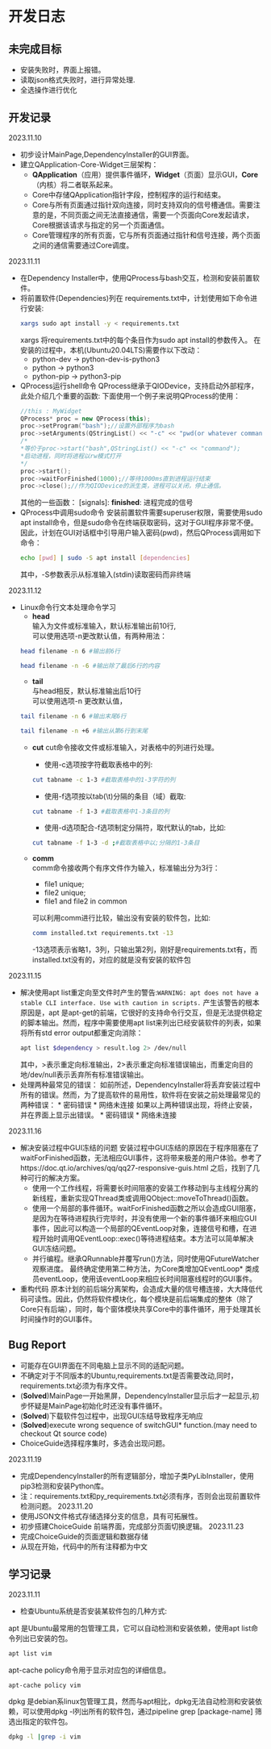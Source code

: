 # 开发日志
## 未完成目标
* 安装失败时，界面上报错。
* 读取json格式失败时，进行异常处理.
* 全选操作进行优化
## 开发记录
2023.11.10
* 初步设计MainPage,DependencyInstaller的GUI界面。
* 建立QApplication-Core-Widget三层架构：
    * **QApplication**（应用）提供事件循环，**Widget**（页面）显示GUI，**Core**（内核）将二者联系起来。
    * Core中存储QApplication指针字段，控制程序的运行和结束。
    * Core与所有页面通过指针双向连接，同时支持双向的信号槽通信。需要注意的是，不同页面之间无法直接通信，需要一个页面向Core发起请求，Core根据该请求与指定的另一个页面通信。
    * Core管理程序的所有页面，它与所有页面通过指针和信号连接，两个页面之间的通信需要通过Core调度。

2023.11.11
* 在Dependency Installer中，使用QProcess与bash交互，检测和安装前置软件。
* 将前置软件(Dependencies)列在  requirements.txt中，计划使用如下命令进行安装:
    ```bash
    xargs sudo apt install -y < requirements.txt
    ```
    xargs 将requirements.txt中的每个条目作为sudo apt install的参数传入。
    在安装的过程中，本机(Ubuntu20.04LTS)需要作以下改动：
    * python-dev -> python-dev-is-python3
    * python -> python3
    * python-pip -> python3-pip
* QProcess运行shell命令
    QProcess继承于QIODevice，支持启动外部程序，此处介绍几个重要的函数:
    下面使用一个例子来说明QProcess的使用：
    ```cpp
    //this : MyWidget
    QProcess* proc = new QProcess(this);
    proc->setProgram("bash");//设置外部程序为bash
    proc->setArguments(QStringList() << "-c" << "pwd(or whatever command)");//设置参数，如果以bash为参数，需要将-c [命令]作为选项
    /*
    *等价于proc->start("bash",QStringList() << "-c" << "command");
    *启动进程，同时将进程以rw模式打开
    */
    proc->start();
    proc->waitForFinished(1000);//等待1000ms直到进程运行结束
    proc->close();//作为QIODevice的派生类，进程可以关闭，停止通信。
    ```
    其他的一些函数：
    [signals]:
    **finished**: 进程完成的信号
* QProcess中调用sudo命令
    安装前置软件需要superuser权限，需要使用sudo apt install命令，但是sudo命令在终端获取密码，这对于GUI程序非常不便。
    因此，计划在GUI对话框中引导用户输入密码(pwd)，然后QProcess调用如下命令：
    ```bash
    echo [pwd] | sudo -S apt install [dependencies]
    ```
    其中，-S参数表示从标准输入(stdin)读取密码而非终端

2023.11.12
* Linux命令行文本处理命令学习
    * **head**\
    输入为文件或标准输入，默认标准输出前10行,\
    可以使用选项-n更改默认值，有两种用法：
    ```bash
    head filename -n 6 #输出前6行
    ```
    ```bash
    head filename -n -6 #输出除了最后6行的内容
    ```
    * **tail**\
    与head相反，默认标准输出后10行\
    可以使用选项-n 更改默认值，
    ```bash
    tail filename -n 6 #输出末尾6行
    ```
    ```bash
    tail filename -n +6 #输出从第6行到末尾
    ```
    * **cut**
    cut命令接收文件或标准输入，对表格中的列进行处理。
        * 使用-c选项按字符截取表格中的列:
        ```bash
        cut tabname -c 1-3 #截取表格中的1-3字符的列
        ```
        * 使用-f选项按以tab(\t)分隔的条目（域）截取:
        ```bash
        cut tabname -f 1-3 #截取表格中1-3条目的列
        ```
        * 使用-d选项配合-f选项制定分隔符，取代默认的tab，比如:
        ```bash
        cut tabname -f 1-3 -d ;#截取表格中以;分隔的1-3条目
        ```
    * **comm**\
    comm命令接收两个有序文件作为输入，标准输出分为3行：
        * file1 unique;
        * file2 unique;
        * file1 and file2 in common

        可以利用comm进行比较，输出没有安装的软件包，比如:
        ```bash
        comm installed.txt requirements.txt -13
        ```
        -13选项表示省略1，3列，只输出第2列，刚好是requirements.txt有，而installed.txt没有的，对应的就是没有安装的软件包

2023.11.15
* 解决使用apt list重定向至文件时产生的警告:```WARNING: apt does not have a stable CLI interface. Use with caution in scripts.``` 
    产生该警告的根本原因是，apt 是apt-get的前端，它很好的支持命令行交互，但是无法提供稳定的脚本输出。然而，程序中需要使用apt list来列出已经安装软件的列表，如果将所有std error output都重定向消除：
    ```bash
    apt list $dependency > result.log 2> /dev/null
    ```
    其中，>表示重定向标准输出，2>表示重定向标准错误输出，而重定向目的地/dev/null表示丢弃所有标准错误输出。
* 处理两种最常见的错误：
    如前所述，DependencyInstaller将丢弃安装过程中所有的错误。然而，为了提高软件的易用性，软件将在安装之前处理最常见的两种错误：
        * 密码错误
        * 网络未连接
    如果以上两种错误出现，将终止安装，并在界面上显示出错误。
        * 密码错误
        * 网络未连接

2023.11.16
* 解决安装过程中GUI冻结的问题
安装过程中GUI冻结的原因在于程序阻塞在了waitForFinished函数，无法相应GUI事件，这将带来极差的用户体验。参考了https://doc.qt.io/archives/qq/qq27-responsive-guis.html 之后，找到了几种可行的解决方案。
    * 使用一个工作线程，将需要长时间阻塞的安装工作移动到与主线程分离的新线程，重新实现QThread类或调用QObject::moveToThread()函数。
    * 使用一个局部的事件循环。waitForFinished函数之所以会造成GUI阻塞，是因为在等待进程执行完毕时，并没有使用一个新的事件循环来相应GUI事件，因此可以构造一个局部的QEventLoop对象，连接信号和槽，在进程开始时调用QEventLoop::exec()等待进程结束。本方法可以简单解决GUI冻结问题。
    * 并行编程。继承QRunnable并覆写run()方法，同时使用QFutureWatcher观察进度。
最终确定使用第二种方法，为Core类增加QEventLoop* 类成员eventLoop，使用该eventLoop来相应长时间阻塞线程时的GUI事件。
* 重构代码
原本计划的前后端分离架构，会造成大量的信号槽连接，大大降低代码可读性。因此，仍然将软件模块化，每个模块是前后端集成的整体（除了Core只有后端），同时，每个窗体模块共享Core中的事件循环，用于处理其长时间操作时的GUI事件。
## Bug Report
* 可能存在GUI界面在不同电脑上显示不同的适配问题。
* 不确定对于不同版本的Ubuntu,requirements.txt是否需要改动,同时，requirements.txt必须为有序文件。
* (**Solved**)MainPage一开始黑屏，DependencyInstaller显示后才一起显示,初步怀疑是MainPage初始化时还没有事件循环。
* (**Solved**)下载软件包过程中，出现GUI冻结导致程序无响应
* (**Solved**)execute wrong sequence of switchGUI* function.(may need to checkout Qt source code)
* ChoiceGuide选择程序集时，多选会出现问题。


2023.11.19
* 完成DependencyInstaller的所有逻辑部分，增加子类PyLibInstaller，使用pip3检测和安装Python库。
* 注：requirements.txt和py_requirements.txt必须有序，否则会出现前置软件检测问题。
2023.11.20
* 使用JSON文件格式存储选择分支的信息，具有可拓展性。
* 初步搭建ChoiceGuide 前端界面，完成部分页面切换逻辑。
2023.11.23
* 完成ChoiceGuide的页面逻辑和数据存储
* 从现在开始，代码中的所有注释都为中文
## 学习记录
2023.11.11
* 检查Ubuntu系统是否安装某软件包的几种方式:

apt 是Ubuntu最常用的包管理工具，它可以自动检测和安装依赖，使用apt list命令列出已安装的包。
```bash
apt list vim
```
apt-cache policy命令用于显示对应包的详细信息。
```bash
apt-cache policy vim
```
dpkg 是debian系linux包管理工具，然而与apt相比，dpkg无法自动检测和安装依赖，可以使用dpkg -l列出所有的软件包，通过pipeline grep [package-name] 筛选出指定的软件包。
```bash
dpkg -l |grep -i vim
```
